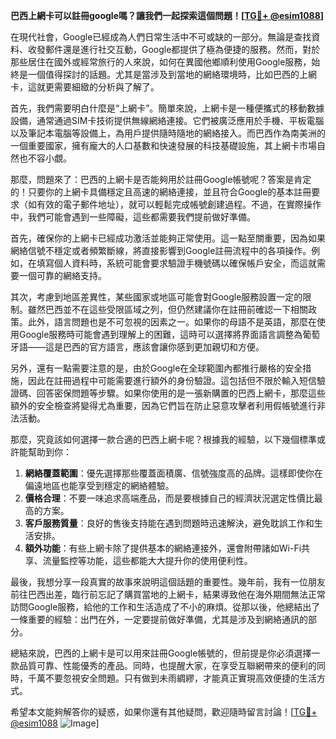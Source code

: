 **巴西上網卡可以註冊google嗎？讓我們一起探索這個問題！[[TG💪+ @esim1088](https://t.me/s/esim1088)]**

在現代社會，Google已經成為人們日常生活中不可或缺的一部分。無論是查找資料、收發郵件還是進行社交互動，Google都提供了極為便捷的服務。然而，對於那些居住在國外或經常旅行的人來說，如何在異國他鄉順利使用Google服務，始終是一個值得探討的話題。尤其是當涉及到當地的網絡環境時，比如巴西的上網卡，這就更需要細緻的分析與了解了。

首先，我們需要明白什麼是“上網卡”。簡單來說，上網卡是一種便攜式的移動數據設備，通常通過SIM卡技術提供無線網絡連接。它們被廣泛應用於手機、平板電腦以及筆記本電腦等設備上，為用戶提供隨時隨地的網絡接入。而巴西作為南美洲的一個重要國家，擁有龐大的人口基數和快速發展的科技基礎設施，其上網卡市場自然也不容小覷。

那麼，問題來了：巴西的上網卡是否能夠用於註冊Google帳號呢？答案是肯定的！只要你的上網卡具備穩定且高速的網絡連接，並且符合Google的基本註冊要求（如有效的電子郵件地址），就可以輕鬆完成帳號創建過程。不過，在實際操作中，我們可能會遇到一些障礙，這些都需要我們提前做好準備。

首先，確保你的上網卡已經成功激活並能夠正常使用。這一點至關重要，因為如果網絡信號不穩定或者頻繁斷線，將直接影響到Google註冊流程中的各項操作。例如，在填寫個人資料時，系統可能會要求驗證手機號碼以確保帳戶安全，而這就需要一個可靠的網絡支持。

其次，考慮到地區差異性，某些國家或地區可能會對Google服務設置一定的限制。雖然巴西並不在這些受限區域之列，但仍然建議你在註冊前確認一下相關政策。此外，語言問題也是不可忽視的因素之一。如果你的母語不是英語，那麼在使用Google服務時可能會遇到理解上的困難，這時可以選擇將界面語言調整為葡萄牙語——這是巴西的官方語言，應該會讓你感到更加親切和方便。

另外，還有一點需要注意的是，由於Google在全球範圍內都推行嚴格的安全措施，因此在註冊過程中可能需要進行額外的身份驗證。這包括但不限於輸入短信驗證碼、回答密保問題等步驟。如果你使用的是一張新購置的巴西上網卡，那麼這些額外的安全檢查將變得尤為重要，因為它們旨在防止惡意攻擊者利用假帳號進行非法活動。

那麼，究竟該如何選擇一款合適的巴西上網卡呢？根據我的經驗，以下幾個標準或許能幫助到你：

1. **網絡覆蓋範圍**：優先選擇那些覆蓋面積廣、信號強度高的品牌。這樣即使你在偏遠地區也能享受到穩定的網絡體驗。
2. **價格合理**：不要一味追求高端產品，而是要根據自己的經濟狀況選定性價比最高的方案。
3. **客戶服務質量**：良好的售後支持能在遇到問題時迅速解決，避免耽誤工作和生活安排。
4. **額外功能**：有些上網卡除了提供基本的網絡連接外，還會附帶諸如Wi-Fi共享、流量監控等功能，這些都能大大提升你的使用便利性。

最後，我想分享一段真實的故事來說明這個話題的重要性。幾年前，我有一位朋友前往巴西出差，臨行前忘記了購買當地的上網卡，結果導致他在海外期間無法正常訪問Google服務，給他的工作和生活造成了不小的麻煩。從那以後，他總結出了一條重要的經驗：出門在外，一定要提前做好準備，尤其是涉及到網絡通訊的部分。

總結來說，巴西的上網卡是可以用來註冊Google帳號的，但前提是你必須選擇一款品質可靠、性能優秀的產品。同時，也提醒大家，在享受互聯網帶來的便利的同時，千萬不要忽視安全問題。只有做到未雨綢繆，才能真正實現高效便捷的生活方式。

希望本文能夠解答你的疑惑，如果你還有其他疑問，歡迎隨時留言討論！[[TG💪+ @esim1088](https://t.me/s/esim1088) ![Image](https://i.postimg.cc/4NQfJmqS/Snipaste-2025-05-13-00-14-12.png)]